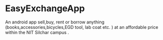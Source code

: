 # EasyExchangeApp
An android app sell,buy, rent or borrow anything (books,accessories,bicycles,EGD tool, lab coat etc. ) at an affordable price within the NIT Silchar campus . 
